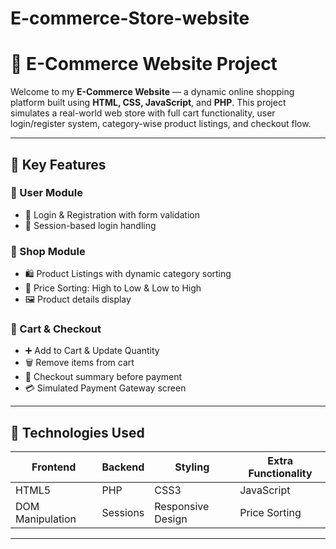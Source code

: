 # E-commerce-Store-website

# 🛒 E-Commerce Website Project

Welcome to my **E-Commerce Website** — a dynamic online shopping platform built using **HTML, CSS, JavaScript**, and **PHP**. This project simulates a real-world web store with full cart functionality, user login/register system, category-wise product listings, and checkout flow.

---

## 📌 Key Features

### 👤 User Module
- 🔐 Login & Registration with form validation
- 👋 Session-based login handling

### 🏪 Shop Module
- 🛍️ Product Listings with dynamic category sorting
- 🔽 Price Sorting: High to Low & Low to High
- 🖼️ Product details display

### 🧺 Cart & Checkout
- ➕ Add to Cart & Update Quantity
- 🗑️ Remove items from cart
- 🧾 Checkout summary before payment
- 💳 Simulated Payment Gateway screen

---

## 🧰 Technologies Used

| Frontend           | Backend | Styling      | Extra Functionality |
|--------------------|---------|--------------|----------------------|
| HTML5              | PHP     | CSS3         | JavaScript |
| DOM Manipulation   | Sessions| Responsive Design | Price Sorting |

---

